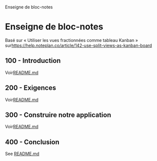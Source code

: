 Enseigne de bloc-notes

# Enseigne de bloc-notes

Basé sur « Utiliser les vues fractionnées comme tableau Kanban » sur<https://help.noteplan.co/article/142-use-split-views-as-kanban-board>

## 100 - Introduction

Voir[README.md](./100/README.md)

## 200 - Exigences

Voir[README.md](./200/README.md)

## 300 - Construire notre application

Voir[README.md](./300/README.md)

## 400 - Conclusion

See [README.md](./400/README.md)

